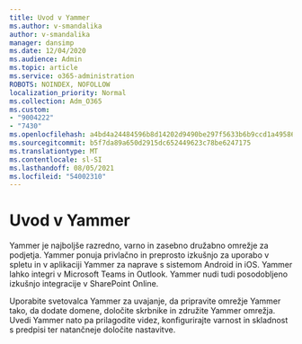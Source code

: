 ```yaml
---
title: Uvod v Yammer
ms.author: v-smandalika
author: v-smandalika
manager: dansimp
ms.date: 12/04/2020
ms.audience: Admin
ms.topic: article
ms.service: o365-administration
ROBOTS: NOINDEX, NOFOLLOW
localization_priority: Normal
ms.collection: Adm_O365
ms.custom:
- "9004222"
- "7430"
ms.openlocfilehash: a4bd4a24484596b8d14202d9490be297f5633b6b9ccd1a4958673b49752f77c7
ms.sourcegitcommit: b5f7da89a650d2915dc652449623c78be6247175
ms.translationtype: MT
ms.contentlocale: sl-SI
ms.lasthandoff: 08/05/2021
ms.locfileid: "54002310"
---
```

# <a name="get-started-with-yammer"></a>Uvod v Yammer

Yammer je najboljše razredno, varno in zasebno družabno omrežje za podjetja. Yammer ponuja privlačno in preprosto izkušnjo za uporabo v spletu in v aplikaciji Yammer za naprave s sistemom Android in iOS. Yammer lahko integri v Microsoft Teams in Outlook. Yammer nudi tudi posodobljeno izkušnjo integracije v SharePoint Online.

Uporabite svetovalca Yammer za uvajanje, da pripravite omrežje Yammer tako, da dodate domene, določite skrbnike in združite Yammer omrežja. Uvedi Yammer nato pa prilagodite videz, konfigurirajte varnost in skladnost s predpisi ter natančneje določite nastavitve.